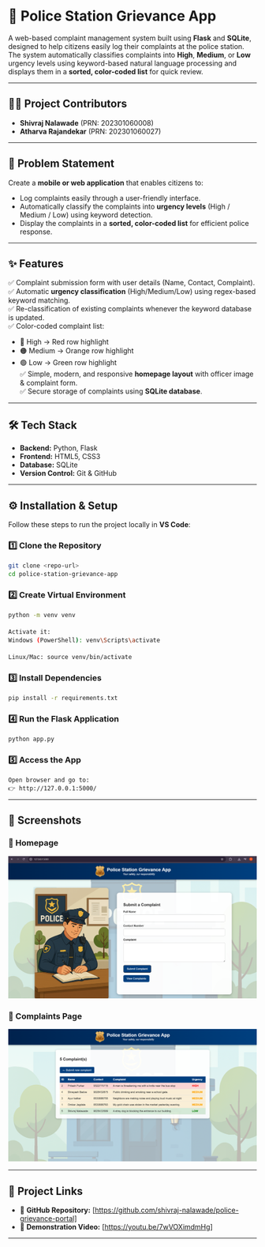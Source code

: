 # 🚨 Police Station Grievance App  

A web-based complaint management system built using **Flask** and **SQLite**, designed to help citizens easily log their complaints at the police station.  
The system automatically classifies complaints into **High**, **Medium**, or **Low** urgency levels using keyword-based natural language processing and displays them in a **sorted, color-coded list** for quick review.  

---

## 👨‍💻 Project Contributors  

- **Shivraj Nalawade** (PRN: 202301060008)  
- **Atharva Rajandekar** (PRN: 202301060027)  

---

## 📖 Problem Statement  

Create a **mobile or web application** that enables citizens to:  
- Log complaints easily through a user-friendly interface.  
- Automatically classify the complaints into **urgency levels** (High / Medium / Low) using keyword detection.  
- Display the complaints in a **sorted, color-coded list** for efficient police response.  

---

## ✨ Features  

✅ Complaint submission form with user details (Name, Contact, Complaint).  
✅ Automatic **urgency classification** (High/Medium/Low) using regex-based keyword matching.  
✅ Re-classification of existing complaints whenever the keyword database is updated.  
✅ Color-coded complaint list:
   - 🔴 High → Red row highlight  
   - 🟠 Medium → Orange row highlight  
   - 🟢 Low → Green row highlight  
✅ Simple, modern, and responsive **homepage layout** with officer image & complaint form.  
✅ Secure storage of complaints using **SQLite database**.  

---

## 🛠️ Tech Stack  

- **Backend:** Python, Flask  
- **Frontend:** HTML5, CSS3 
- **Database:** SQLite  
- **Version Control:** Git & GitHub  

---
## ⚙️ Installation & Setup

Follow these steps to run the project locally in **VS Code**:

### 1️⃣ Clone the Repository

```bash
git clone <repo-url>
cd police-station-grievance-app
```

### 2️⃣ Create Virtual Environment
```bash
python -m venv venv

Activate it:
Windows (PowerShell): venv\Scripts\activate

Linux/Mac: source venv/bin/activate
```

### 3️⃣ Install Dependencies
```bash
pip install -r requirements.txt
```

### 4️⃣ Run the Flask Application
```bash
python app.py
```

### 5️⃣ Access the App
```bash
Open browser and go to:
👉 http://127.0.0.1:5000/
```

---

## 📸 Screenshots  

### 🏡 Homepage  
![Homepage](./assets/homepage.png)  

### 📝 Complaints Page  
![Complaints](./assets/complaints.png)  

---

## 📂 Project Links
- 📂 **GitHub Repository:** [https://github.com/shivraj-nalawade/police-grievance-portal]  
- 🎥 **Demonstration Video:** [https://youtu.be/7wVOXimdmHg] 

---
